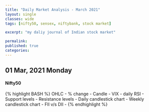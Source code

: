 ```yaml
---
title: "Daily Market Analysis - March 2021"
layout: single
classes: wide
tags: [nifty50, sensex, niftybank, stock market]

excerpt: "my daliy journal of Indian stock market"

permalink:
published: true
categories: 
---
```



## 01 Mar, 2021 Monday


#### Nifty50
{% highlight BASH %}
OHLC - 
% change - 
Candle - 
VIX - 
daily RSI - 
Support levels - 
Resistance levels - 
Daily candlestick chart - 
Weekly candlestick chart - 
FII v/s DII - 
{% endhighlight %}
